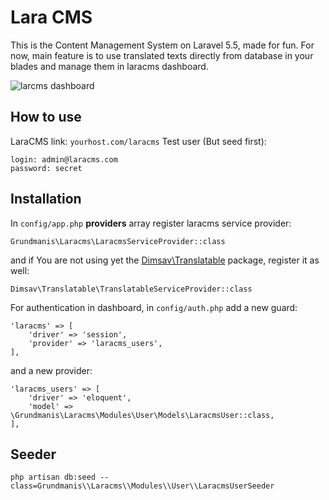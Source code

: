 # Lara CMS
This is the Content Management System on Laravel 5.5, made for fun.
For now, main feature is to use translated texts directly from database in your blades and 
manage them in laracms dashboard.

![larcms dashboard](https://user-images.githubusercontent.com/6103997/35482156-c64ad344-0439-11e8-9972-db1f9c9c89b4.png)

## How to use
LaraCMS link: `yourhost.com/laracms`
Test user (But seed first):
```
login: admin@laracms.com
password: secret
```

## Installation
In `config/app.php` **providers** array register laracms service provider:
```
Grundmanis\Laracms\LaracmsServiceProvider::class
``` 
and if You are not using yet the <a href="https://github.com/dimsav/laravel-translatable">Dimsav\Translatable</a> package, register it as well: 
``` 
Dimsav\Translatable\TranslatableServiceProvider::class
```
For authentication in dashboard, in `config/auth.php` add a new guard:
```
'laracms' => [
    'driver' => 'session',
    'provider' => 'laracms_users',
],
``` 
and a new provider:
```
'laracms_users' => [
    'driver' => 'eloquent',
    'model' => \Grundmanis\Laracms\Modules\User\Models\LaracmsUser::class,
],
```
## Seeder
```
php artisan db:seed --class=Grundmanis\\Laracms\\Modules\\User\\LaracmsUserSeeder
```